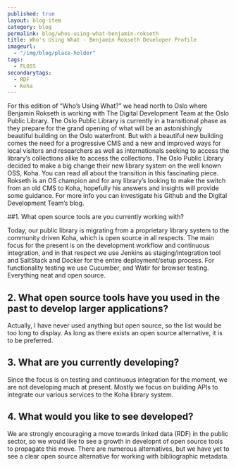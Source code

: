 ```yaml
---
published: true
layout: blog-item
category: blog
permalink: blog/whos-using-what-benjamin-rokseth
title: Who's Using What - Benjamin Rokseth Developer Profile
imageurl: 
  - "/img/blog/place-holder"
tags: 
  - FLOSS
secondarytags:
  - RDF
  - Koha
---
```

For this edition of “Who’s Using What?” we head north to Oslo where Benjamin Rokseth is working with The Digital Development
Team at the Oslo Public Library. The Oslo Public Library is currently in a transitional phase as they prepare for the grand
opening of what will be an astonishingly beautiful building on the Oslo waterfront. But with a beautiful new building comes the
need for a progressive CMS and a new and improved ways for local visitors and researchers as well as internationals seeking to
access the library’s collections alike to access the collections. The Oslo Public Library decided to make a big change their new
library system on the well known OSS, Koha. You can read all about the transition in this fascinating piece. Rokseth is an OS
champion and for any library’s looking to make the switch from an old CMS to Koha, hopefully his answers and insights will
provide some guidance. For more info you can investigate his Github and the Digital Development Team’s blog. 

##1. What open source tools are you currently working with? 

Today, our public library is migrating from a proprietary library system to the community driven Koha, which is open source in
all respects. The main focus for the present is on the development workflow and continuous integration, and in that respect we
use Jenkins as staging/integration tool and SaltStack and Docker for the entire deployment/setup process. For functionality
testing we use Cucumber, and Watir for browser testing. Everything neat and open source.

## 2. What open source tools have you used in the past to develop larger applications?

Actually, I have never used anything but open source, so the list would be too long to display. As long as there exists an open
source alternative, it is to be preferred.

## 3. What are you currently developing? 

Since the focus is on testing and continuous integration for the moment, we are not developing much at present. Mostly we focus
on building APIs to integrate our various services to the Koha library system.

## 4. What would you like to see developed? 

We are strongly encouraging a move towards linked data (RDF) in the public sector, so we would like to see a growth in developnt
of open source tools to propagate this move. There are numerous alternatives, but we have yet to see a clear open source
alternative for working with bibliographic metadata.
